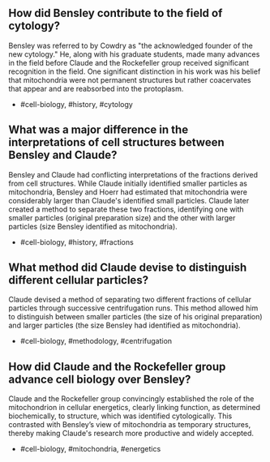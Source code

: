 ## How did Bensley contribute to the field of cytology? 

Bensley was referred to by Cowdry as "the acknowledged founder of the new cytology." He, along with his graduate students, made many advances in the field before Claude and the Rockefeller group received significant recognition in the field. One significant distinction in his work was his belief that mitochondria were not permanent structures but rather coacervates that appear and are reabsorbed into the protoplasm. 

- #cell-biology, #history, #cytology

## What was a major difference in the interpretations of cell structures between Bensley and Claude?

Bensley and Claude had conflicting interpretations of the fractions derived from cell structures. While Claude initially identified smaller particles as mitochondria, Bensley and Hoerr had estimated that mitochondria were considerably larger than Claude's identified small particles. Claude later created a method to separate these two fractions, identifying one with smaller particles (original preparation size) and the other with larger particles (size Bensley identified as mitochondria). 

- #cell-biology, #history, #fractions

## What method did Claude devise to distinguish different cellular particles?

Claude devised a method of separating two different fractions of cellular particles through successive centrifugation runs. This method allowed him to distinguish between smaller particles (the size of his original preparation) and larger particles (the size Bensley had identified as mitochondria).

- #cell-biology, #methodology, #centrifugation

## How did Claude and the Rockefeller group advance cell biology over Bensley?

Claude and the Rockefeller group convincingly established the role of the mitochondrion in cellular energetics, clearly linking function, as determined biochemically, to structure, which was identified cytologically. This contrasted with Bensley’s view of mitochondria as temporary structures, thereby making Claude's research more productive and widely accepted. 

- #cell-biology, #mitochondria, #energetics